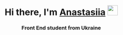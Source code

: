 <!DOCTYPE html>
<html lang="en">
<head>
    <meta charset="UTF-8">
    <meta name="viewport" content="width=device-width, initial-scale=1.0">
    <title>Document</title>
</head>
<body>
    <h1 align="center">Hi there, I'm <a href="../laskaridi.github.io" target="_blank">Anastasiia</a> 
        <img src="https://github.com/blackcater/blackcater/raw/main/images/Hi.gif" height="32"/></h1>
        <h3 align="center">Front End student from Ukraine</h3>
</body>
</html>